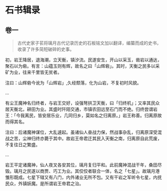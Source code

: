 # 石书辑录

## 卷一

> 古代史家子苌将璃月古代记录历史的石板铭文加以翻译，编纂而成的史书，收录了许多简短破碎的史事。

初，岩王降居，退海潮，立天衡，镇汐流。民遂安生，开山以采玉，凿岩以通达，聚石以为砦。有言：山蕴玉则有辉，故名之曰「山辉砦」。其时，天衡之民多以采矿为业，往来千里皆无贫者。

注曰：山辉砦今讹为「山辉岩」,久经颓落，化为山岩，不复初时风貌。

…

有尘王魔神名归终者，与岩王交好，设强弩拱卫天衡，曰「归终机」；又率其民众居天衡北，耕田为业。其盛时阡陌交通，市镇农田远至石门而不绝。归终尝谓岩王：「今我离民，皆安居乐业，几同归乡，莫如名之归离原。」岩王称善。归离原故而得其名。

注曰：后诸魔神谋位，大乱遽起。虽诸仙人奋战力保，然战事杂乱，归离原深受混战之苦，尘神归终亦薨于其中。故岩王帝君迁其民入天衡之南，归离原自此荒废，不复往日之繁盛。

…

岩王平定诸魔神，仙人夜叉各安其位，璃月复归平和。此前魔神混战干年，桑田尽毁。璃月之民遂以商贾、巧工为业。其佼佼者联合一体，名之「七星」。故璃月港雏形既成。七星下辖又有八门，内外诸业无所不包。又有干岩之军听令七星，内抚民众，外镇妖魔。是所谓岩王帝君之治。